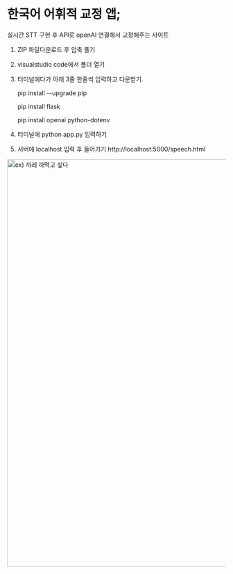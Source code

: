 # 한국어 어휘적 교정 앱;
실시간 STT 구현 후 API로 openAI 연결해서 교정해주는 사이트

1. ZIP 파일다운로드 후 압축 풀기
2. visualstudio code에서 폴더 열기
3. 터미널에다가 아래 3줄 한줄씩 입력하고 다운받기.
 
      pip install --upgrade pip 
   
      pip install flask
   
      pip install openai python-dotenv
5. 터미널에 python app.py 입력하기
6. 서버에 localhost 입력 후 들어가기 http://localhost:5000/speech.html

<img width="1917" height="938" alt="ex) 까레 까먹고 싶다" src="https://github.com/user-attachments/assets/5d0bb038-a6a7-48eb-a54f-1e0c5a2e7750" />







